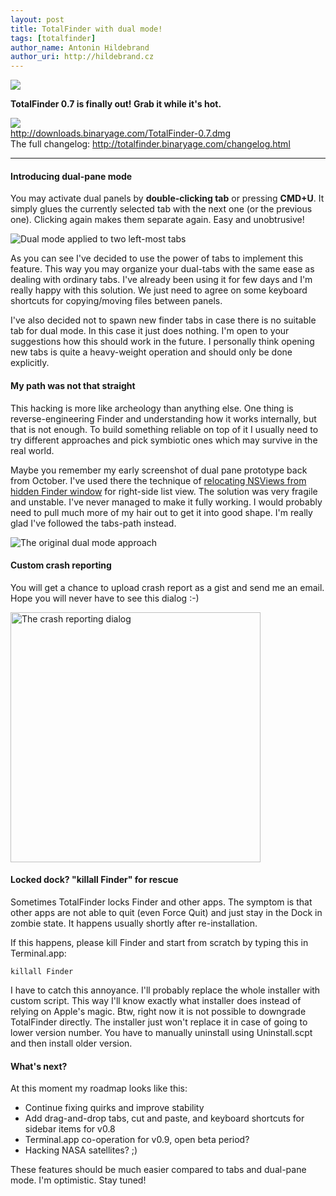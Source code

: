 ```yaml
---
layout: post
title: TotalFinder with dual mode!
tags: [totalfinder]
author_name: Antonin Hildebrand
author_uri: http://hildebrand.cz
---
```


<img src="{{site.url}}/shared/img/icons/totalfinder-64.png" class="intro-icon"/>

**TotalFinder 0.7 is finally out! Grab it while it's hot.**

<div class="blog-download">
    <a class="download-link" href="http://downloads.binaryage.com/TotalFinder-0.7.dmg"><img src="{{site.url}}/shared/img/small-download-button.png"/><div>http://downloads.binaryage.com/TotalFinder-0.7.dmg</div></a>
    <div class="download-note">The full changelog: <a href="http://totalfinder.binaryage.com/changelog.html">http://totalfinder.binaryage.com/changelog.html</a></div>
</div>

---

#### Introducing dual-pane mode

You may activate dual panels by **double-clicking tab** or pressing **CMD+U**. It simply glues the currently selected tab with the next one (or the previous one). Clicking again makes them separate again. Easy and unobtrusive!

<img class="blog-image-full-border" src="{{site.url}}/images/totalfinder-dual-pane-mode.png" title="Dual mode applied to two left-most tabs">

As you can see I've decided to use the power of tabs to implement this feature. This way you may organize your dual-tabs with the same ease as dealing with ordinary tabs. I've already been using it for few days and I'm really happy with this solution. We just need to agree on some keyboard shortcuts for copying/moving files between panels.

I've also decided not to spawn new finder tabs in case there is no suitable tab for dual mode. In this case it just does nothing. I'm open to your suggestions how this should work in the future. I personally think opening new tabs is quite a heavy-weight operation and should only be done explicitly.

#### My path was not that straight

This hacking is more like archeology than anything else. One thing is reverse-engineering Finder and understanding how it works internally, but that is not enough. To build something reliable on top of it I usually need to try different approaches and pick symbiotic ones which may survive in the real world.

Maybe you remember my early screenshot of dual pane prototype back from October. I've used there the technique of [relocating NSViews from hidden Finder window](http://blog.binaryage.com/totalfinder-with-tabs) for right-side list view. The solution was very fragile and unstable. I've never managed to make it fully working. I would probably need to pull much more of my hair out to get it into good shape. I'm really glad I've followed the tabs-path instead.

<img class="blog-image-full" src="{{site.url}}/images/totalfinder-old-dual-approach.png" title="The original dual mode approach">

#### Custom crash reporting

You will get a chance to upload crash report as a gist and send me an email. Hope you will never have to see this dialog :-)

<img class="blog-image" src="{{site.url}}/images/new-crash-report-dialog.png" width="400" title="The crash reporting dialog">

#### Locked dock? "killall Finder" for rescue 

Sometimes TotalFinder locks Finder and other apps. The symptom is that other apps are not able to quit (even Force Quit) and just stay in the Dock in zombie state. It happens usually shortly after re-installation. 

If this happens, please kill Finder and start from scratch by typing this in Terminal.app:

`killall Finder`

I have to catch this annoyance. I'll probably replace the whole installer with custom script. This way I'll know exactly what installer does instead of relying on Apple's magic. Btw, right now it is not possible to downgrade TotalFinder directly. The installer just won't replace it in case of going to lower version number. You have to manually uninstall using Uninstall.scpt and then install older version.

#### What's next?

At this moment my roadmap looks like this:

* Continue fixing quirks and improve stability
* Add drag-and-drop tabs, cut and paste, and keyboard shortcuts for sidebar items for v0.8
* Terminal.app co-operation for v0.9, open beta period?
* Hacking NASA satellites? ;)

These features should be much easier compared to tabs and dual-pane mode. I'm optimistic. Stay tuned!
